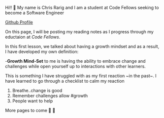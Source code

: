 Hi!! :vulcan_salute: My name is Chris Rarig and I am a student at Code Fellows seeking to become a Software Engineer

[Github Profile](https://github.com/chrisrarig1)

On this page, I will be posting my reading notes as I progress through my eductaion at *Code Fellows*.

In this first lesson, we talked about having a growth mindset and as a result, I have developed my own definition:

-**Growth Mind-Set** to me is having the ability to embrace change and challenges while open yourself up to interactions
with other learners.

This is something I have struggled with as my first reaction ~in the past~. I have learned to go through a checklist
to calm my reaction

1. Breathe..change is good
2. Remember challenges allow #growth
3. People want to help

More pages to come :metal: :monocle_face:

